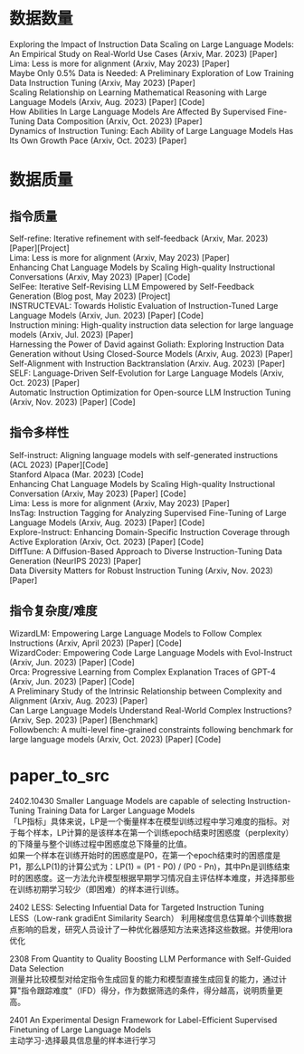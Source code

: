 # 数据数量
Exploring the Impact of Instruction Data Scaling on Large Language Models: An Empirical Study on Real-World Use Cases (Arxiv, Mar. 2023) [Paper]  
Lima: Less is more for alignment (Arxiv, May 2023) [Paper]  
Maybe Only 0.5% Data is Needed: A Preliminary Exploration of Low Training Data Instruction Tuning (Arxiv, May 2023) [Paper]  
Scaling Relationship on Learning Mathematical Reasoning with Large Language Models (Arxiv, Aug. 2023) [Paper] [Code]  
How Abilities In Large Language Models Are Affected By Supervised Fine-Tuning Data Composition (Arxiv, Oct. 2023) [Paper]  
Dynamics of Instruction Tuning: Each Ability of Large Language Models Has Its Own Growth Pace (Arxiv, Oct. 2023) [Paper]  

# 数据质量
## 指令质量

Self-refine: Iterative refinement with self-feedback (Arxiv, Mar. 2023) [Paper][Project]  
Lima: Less is more for alignment (Arxiv, May 2023) [Paper]  
Enhancing Chat Language Models by Scaling High-quality Instructional Conversations (Arxiv, May 2023) [Paper] [Code]  
SelFee: Iterative Self-Revising LLM Empowered by Self-Feedback Generation (Blog post, May 2023) [Project]  
INSTRUCTEVAL: Towards Holistic Evaluation of Instruction-Tuned Large Language Models (Arxiv, Jun. 2023) [Paper] [Code]  
Instruction mining: High-quality instruction data selection for large language models (Arxiv, Jul. 2023) [Paper]  
Harnessing the Power of David against Goliath: Exploring Instruction Data Generation without Using Closed-Source Models (Arxiv, Aug. 2023) [Paper]  
Self-Alignment with Instruction Backtranslation (Arxiv. Aug. 2023) [Paper]  
SELF: Language-Driven Self-Evolution for Large Language Models (Arxiv, Oct. 2023) [Paper]  
Automatic Instruction Optimization for Open-source LLM Instruction Tuning (Arxiv, Nov. 2023) [Paper] [Code]  
## 指令多样性

Self-instruct: Aligning language models with self-generated instructions (ACL 2023) [Paper][Code]  
Stanford Alpaca (Mar. 2023) [Code]  
Enhancing Chat Language Models by Scaling High-quality Instructional Conversation (Arxiv, May 2023) [Paper] [Code]  
Lima: Less is more for alignment (Arxiv, May 2023) [Paper]  
InsTag: Instruction Tagging for Analyzing Supervised Fine-Tuning of Large Language Models (Arxiv, Aug. 2023) [Paper] [Code]  
Explore-Instruct: Enhancing Domain-Specific Instruction Coverage through Active Exploration (Arxiv, Oct. 2023) [Paper] [Code]  
DiffTune: A Diffusion-Based Approach to Diverse Instruction-Tuning Data Generation (NeurIPS 2023) [Paper]  
Data Diversity Matters for Robust Instruction Tuning (Arxiv, Nov. 2023) [Paper]  
## 指令复杂度/难度
WizardLM: Empowering Large Language Models to Follow Complex Instructions (Arxiv, April 2023) [Paper] [Code]  
WizardCoder: Empowering Code Large Language Models with Evol-Instruct (Arxiv, Jun. 2023) [Paper] [Code]  
Orca: Progressive Learning from Complex Explanation Traces of GPT-4 (Arxiv, Jun. 2023) [Paper] [Code]  
A Preliminary Study of the Intrinsic Relationship between Complexity and Alignment (Arxiv, Aug. 2023) [Paper]  
Can Large Language Models Understand Real-World Complex Instructions? (Arxiv, Sep. 2023) [Paper] [Benchmark]  
Followbench: A multi-level fine-grained constraints following benchmark for large language models (Arxiv, Oct. 2023) [Paper] [Code]  




# paper_to_src
2402.10430  Smaller Language Models are capable of selecting Instruction-Tuning Training Data for Larger Language Models  
「LP指标」具体来说，LP是一个衡量样本在模型训练过程中学习难度的指标。对于每个样本，LP计算的是该样本在第一个训练epoch结束时困惑度（perplexity）的下降量与整个训练过程中困惑度总下降量的比值。  
如果一个样本在训练开始时的困惑度是P0，在第一个epoch结束时的困惑度是P1，那么LP(1)的计算公式为：LP(1) = (P1 - P0) / (P0 - Pn)，其中Pn是训练结束时的困惑度。这一方法允许模型根据早期学习情况自主评估样本难度，并选择那些在训练初期学习较少（即困难）的样本进行训练。

2402 LESS: Selecting Infuential Data for Targeted Instruction Tuning  
LESS（Low-rank gradiEnt Similarity Search） 利用梯度信息估算单个训练数据点影响的启发，研究人员设计了一种优化器感知方法来选择这些数据。并使用lora优化

2308 From Quantity to Quality Boosting LLM Performance with Self-Guided Data Selection  
测量并比较模型对给定指令生成回复的能力和模型直接生成回复的能力，通过计算"指令跟踪难度"（IFD）得分，作为数据筛选的条件，得分越高，说明质量更高。

2401  An Experimental Design Framework for Label-Efficient Supervised Finetuning of Large Language Models  
主动学习-选择最具信息量的样本进行学习








